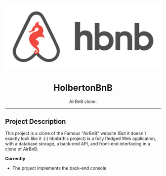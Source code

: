 <p align="center">
	<img src="https://github.com/Bikaze/AirBnB_clone/blob/main/misc_stuff/hbnb.png" alt="HolbertonBnB logo">
</p>

<h1 align="center">HolbertonBnB</h1>
<p align="center">AirBnB clone.</p>

---

## Project Description

This project is a clone of the Famous "AirBnB" website (But it doesn't exactly look like it :):)
hbnb(this project) is a fully fledged Web application, with a database storage, a back-end API, and front-end interfacing in a clone of AirBnB.

**Currently**
- The project implements the back-end console


